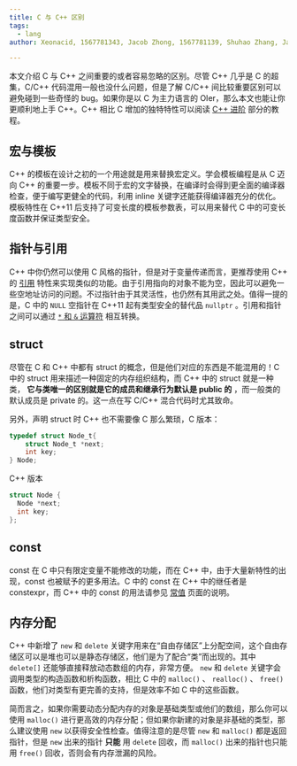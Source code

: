 ```yaml
---
title: C 与 C++ 区别
tags:
  - lang
author: Xeonacid, 1567781343, Jacob Zhong, 1567781139, Shuhao Zhang, Jacob Zhong

---
```


本文介绍 C 与 C++ 之间重要的或者容易忽略的区别。尽管 C++ 几乎是 C 的超集，C/C++ 代码混用一般也没什么问题，但是了解 C/C++ 间比较重要区别可以避免碰到一些奇怪的 bug。如果你是以 C 为主力语言的 OIer，那么本文也能让你更顺利地上手 C++。C++ 相比 C 增加的独特特性可以阅读 [C++ 进阶](./class.md) 部分的教程。

## 宏与模板

C++ 的模板在设计之初的一个用途就是用来替换宏定义。学会模板编程是从 C 迈向 C++ 的重要一步。模板不同于宏的文字替换，在编译时会得到更全面的编译器检查，便于编写更健全的代码，利用 inline 关键字还能获得编译器充分的优化。模板特性在 C++11 后支持了可变长度的模板参数表，可以用来替代 C 中的可变长度函数并保证类型安全。

## 指针与引用

C++ 中你仍然可以使用 C 风格的指针，但是对于变量传递而言，更推荐使用 C++ 的 [引用](./reference.md) 特性来实现类似的功能。由于引用指向的对象不能为空，因此可以避免一些空地址访问的问题。不过指针由于其灵活性，也仍然有其用武之处。值得一提的是，C 中的 `NULL` 空指针在 C++11 起有类型安全的替代品 `nullptr` 。引用和指针之间可以通过 [ `*` 和 `&` 运算符](./op.md) 相互转换。

## struct

尽管在 C 和 C++ 中都有 struct 的概念，但是他们对应的东西是不能混用的！C 中的 struct 用来描述一种固定的内存组织结构，而 C++ 中的 struct 就是一种类， **它与类唯一的区别就是它的成员和继承行为默认是 public 的** ，而一般类的默认成员是 private 的。这一点在写 C/C++ 混合代码时尤其致命。

另外，声明 struct 时 C++ 也不需要像 C 那么繁琐，C 版本：

```c
typedef struct Node_t{
    struct Node_t *next;
    int key;
} Node;
```

C++ 版本

```cpp
struct Node {
  Node *next;
  int key;
};
```

## const

const 在 C 中只有限定变量不能修改的功能，而在 C++ 中，由于大量新特性的出现，const 也被赋予的更多用法。C 中的 const 在 C++ 中的继任者是 constexpr，而 C++ 中的 const 的用法请参见 [常值](./const.md) 页面的说明。

## 内存分配

C++ 中新增了 `new` 和 `delete` 关键字用来在“自由存储区”上分配空间，这个自由存储区可以是堆也可以是静态存储区，他们是为了配合“类”而出现的。其中 `delete[]` 还能够直接释放动态数组的内存，非常方便。 `new` 和 `delete` 关键字会调用类型的构造函数和析构函数，相比 C 中的 `malloc()` 、 `realloc()` 、 `free()` 函数，他们对类型有更完善的支持，但是效率不如 C 中的这些函数。

简而言之，如果你需要动态分配内存的对象是基础类型或他们的数组，那么你可以使用 `malloc()` 进行更高效的内存分配；但如果你新建的对象是非基础的类型，那么建议使用 `new` 以获得安全性检查。值得注意的是尽管 `new` 和 `malloc()` 都是返回指针，但是 `new` 出来的指针 **只能** 用 `delete` 回收，而 `malloc()` 出来的指针也只能用 `free()` 回收，否则会有内存泄漏的风险。
